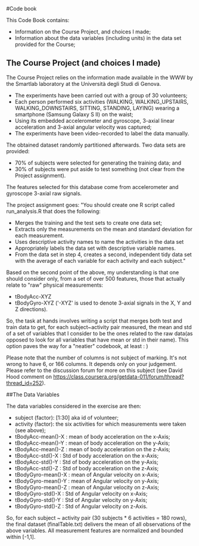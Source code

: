 #Code book

This Code Book contains:

* Information on the Course Project, and choices I made;
* Information about the data variables (including units) in the data set provided for the Course;

## The Course Project (and choices I made)

The Course Project relies on the information made available in the WWW by the Smartlab laboratory at the Università degli Studi di Genova.
* The experiments have been carried out with a group of 30 volunteers;
* Each person performed six activities (WALKING, WALKING_UPSTAIRS, WALKING_DOWNSTAIRS, SITTING, STANDING, LAYING) wearing a smartphone (Samsung Galaxy S II) on the waist;
* Using its embedded accelerometer and gyroscope, 3-axial linear acceleration and 3-axial angular velocity was captured;
* The experiments have been video-recorded to label the data manually. 

The obtained dataset randomly partitioned afterwards. Two data sets are provided:
* 70% of subjects were selected for generating the training data; and 
* 30% of subjects were put aside to test something (not clear from the Project assignment).

The features selected for this database come from accelerometer and gyroscope 3-axial raw signals.

The project assignment goes:
"You should create one R script called run_analysis.R that does the following:
* Merges the training and the test sets to create one data set;
* Extracts only the measurements on the mean and standard deviation for each measurement. 
* Uses descriptive activity names to name the activities in the data set
* Appropriately labels the data set with descriptive variable names. 
* From the data set in step 4, creates a second, independent tidy data set with the average of each variable for each activity and each subject."

Based on the second point of the above, my understanding is that one should consider only, from a set of over 500 features, those that actually relate to "raw" physical measurements:
* tBodyAcc-XYZ
* tBodyGyro-XYZ
('-XYZ' is used to denote 3-axial signals in the X, Y and Z directions).

So, the task at hands involves writing a script that merges both test and train data to get, for each subject~activity pair measured, the mean and std of a set of variables that I consider to be the ones related to the raw data(as opposed to look for all variables that have mean or std in their name). This option paves the way for a "neatier" codebook, at least : )

Please note that the number of columns is not subject of marking. It's not wrong to have 6, or 166 columns. It depends only on your judgement. Please refer to the discussion forum for more on this subject (see David Hood comment on https://class.coursera.org/getdata-011/forum/thread?thread_id=252).

##The Data Variables 

The data variables considered in the exercise are then:
* subject (factor): [1:30] aka id of volunteer;
* activity (factor): the six activities for which measurements were taken (see above);
* tBodyAcc-mean()-X   :   mean of body acceleration on the x-Axis;
* tBodyAcc-mean()-Y   :   mean of body acceleration on the y-Axis;
* tBodyAcc-mean()-Z   :   mean of body acceleration on the z-Axis;
* tBodyAcc-std()-X    :   Std of body acceleration on the x-Axis;
* tBodyAcc-std()-Y    :   Std of body acceleration on the y-Axis;
* tBodyAcc-std()-Z    :   Std of body acceleration on the z-Axis;
* tBodyGyro-mean()-X  :   mean of Angular velocity on x-Axis;
* tBodyGyro-mean()-Y  :   mean of Angular velocity on y-Axis;
* tBodyGyro-mean()-Z  :   mean of Angular velocity on z-Axis;
* tBodyGyro-std()-X   :   Std of Angular velocity on x-Axis;
* tBodyGyro-std()-Y   :   Std of Angular velocity on y-Axis;
* tBodyGyro-std()-Z   :   Std of Angular velocity on z-Axis. 

So, for each subject ~ activity pair (30 subjects * 6 activities = 180 rows), the final dataset (finalTable.txt) delivers the mean of all observations of the above variables.
All measurement features are normalized and bounded within [-1,1].






